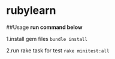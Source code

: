 # rubylearn

##Usage
**run command below**


1.install gem files
`bundle install`

2.run rake task for test
`rake minitest:all`
